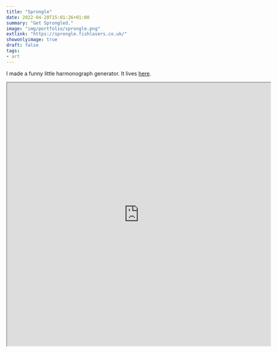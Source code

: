 ```yaml
---
title: "Sprongle"
date: 2022-04-20T15:01:26+01:00
summary: "Get Sprongled."
image: "img/portfolio/sprongle.png"
extlink: "https://sprongle.fishlasers.co.uk/"
showonlyimage: true
draft: false
tags:
- art
---
```


I made a funny little harmonograph generator. It lives [here](https://sprongle.fishlasers.co.uk).

<iframe src="https://sprongle.fishlasers.co.uk/" height="703" width ="703"></iframe>

